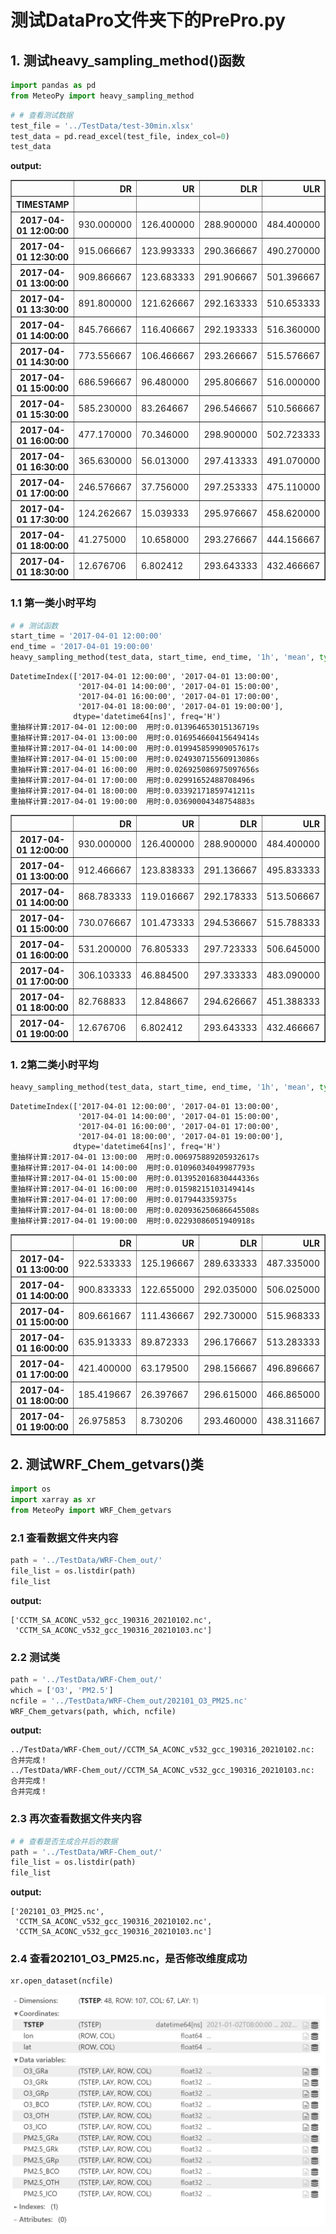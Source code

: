 # 测试DataPro文件夹下的PrePro.py

## 1. 测试heavy_sampling_method()函数


```python
import pandas as pd
from MeteoPy import heavy_sampling_method
```


```python
# # 查看测试数据
test_file = '../TestData/test-30min.xlsx'
test_data = pd.read_excel(test_file, index_col=0)
test_data
```

**output:**

<table border="1" class="dataframe">
  <thead>
    <tr style="text-align: right;">
      <th></th>
      <th>DR</th>
      <th>UR</th>
      <th>DLR</th>
      <th>ULR</th>
    </tr>
    <tr>
      <th>TIMESTAMP</th>
      <th></th>
      <th></th>
      <th></th>
      <th></th>
    </tr>
  </thead>
  <tbody>
    <tr>
      <th>2017-04-01 12:00:00</th>
      <td>930.000000</td>
      <td>126.400000</td>
      <td>288.900000</td>
      <td>484.400000</td>
    </tr>
    <tr>
      <th>2017-04-01 12:30:00</th>
      <td>915.066667</td>
      <td>123.993333</td>
      <td>290.366667</td>
      <td>490.270000</td>
    </tr>
    <tr>
      <th>2017-04-01 13:00:00</th>
      <td>909.866667</td>
      <td>123.683333</td>
      <td>291.906667</td>
      <td>501.396667</td>
    </tr>
    <tr>
      <th>2017-04-01 13:30:00</th>
      <td>891.800000</td>
      <td>121.626667</td>
      <td>292.163333</td>
      <td>510.653333</td>
    </tr>
    <tr>
      <th>2017-04-01 14:00:00</th>
      <td>845.766667</td>
      <td>116.406667</td>
      <td>292.193333</td>
      <td>516.360000</td>
    </tr>
    <tr>
      <th>2017-04-01 14:30:00</th>
      <td>773.556667</td>
      <td>106.466667</td>
      <td>293.266667</td>
      <td>515.576667</td>
    </tr>
    <tr>
      <th>2017-04-01 15:00:00</th>
      <td>686.596667</td>
      <td>96.480000</td>
      <td>295.806667</td>
      <td>516.000000</td>
    </tr>
    <tr>
      <th>2017-04-01 15:30:00</th>
      <td>585.230000</td>
      <td>83.264667</td>
      <td>296.546667</td>
      <td>510.566667</td>
    </tr>
    <tr>
      <th>2017-04-01 16:00:00</th>
      <td>477.170000</td>
      <td>70.346000</td>
      <td>298.900000</td>
      <td>502.723333</td>
    </tr>
    <tr>
      <th>2017-04-01 16:30:00</th>
      <td>365.630000</td>
      <td>56.013000</td>
      <td>297.413333</td>
      <td>491.070000</td>
    </tr>
    <tr>
      <th>2017-04-01 17:00:00</th>
      <td>246.576667</td>
      <td>37.756000</td>
      <td>297.253333</td>
      <td>475.110000</td>
    </tr>
    <tr>
      <th>2017-04-01 17:30:00</th>
      <td>124.262667</td>
      <td>15.039333</td>
      <td>295.976667</td>
      <td>458.620000</td>
    </tr>
    <tr>
      <th>2017-04-01 18:00:00</th>
      <td>41.275000</td>
      <td>10.658000</td>
      <td>293.276667</td>
      <td>444.156667</td>
    </tr>
    <tr>
      <th>2017-04-01 18:30:00</th>
      <td>12.676706</td>
      <td>6.802412</td>
      <td>293.643333</td>
      <td>432.466667</td>
    </tr>
  </tbody>
</table>


### 1.1 第一类小时平均

```python
# # 测试函数
start_time = '2017-04-01 12:00:00'
end_time = '2017-04-01 19:00:00'
heavy_sampling_method(test_data, start_time, end_time, '1h', 'mean', type=0)
```

    DatetimeIndex(['2017-04-01 12:00:00', '2017-04-01 13:00:00',
                   '2017-04-01 14:00:00', '2017-04-01 15:00:00',
                   '2017-04-01 16:00:00', '2017-04-01 17:00:00',
                   '2017-04-01 18:00:00', '2017-04-01 19:00:00'],
                  dtype='datetime64[ns]', freq='H')
    重抽样计算:2017-04-01 12:00:00  用时:0.013964653015136719s
    重抽样计算:2017-04-01 13:00:00  用时:0.016954660415649414s
    重抽样计算:2017-04-01 14:00:00  用时:0.019945859909057617s
    重抽样计算:2017-04-01 15:00:00  用时:0.024930715560913086s
    重抽样计算:2017-04-01 16:00:00  用时:0.026925086975097656s
    重抽样计算:2017-04-01 17:00:00  用时:0.02991652488708496s
    重抽样计算:2017-04-01 18:00:00  用时:0.03392171859741211s
    重抽样计算:2017-04-01 19:00:00  用时:0.03690004348754883s

<table border="1" class="dataframe">
  <thead>
    <tr style="text-align: right;">
      <th></th>
      <th>DR</th>
      <th>UR</th>
      <th>DLR</th>
      <th>ULR</th>
    </tr>
  </thead>
  <tbody>
    <tr>
      <th>2017-04-01 12:00:00</th>
      <td>930.000000</td>
      <td>126.400000</td>
      <td>288.900000</td>
      <td>484.400000</td>
    </tr>
    <tr>
      <th>2017-04-01 13:00:00</th>
      <td>912.466667</td>
      <td>123.838333</td>
      <td>291.136667</td>
      <td>495.833333</td>
    </tr>
    <tr>
      <th>2017-04-01 14:00:00</th>
      <td>868.783333</td>
      <td>119.016667</td>
      <td>292.178333</td>
      <td>513.506667</td>
    </tr>
    <tr>
      <th>2017-04-01 15:00:00</th>
      <td>730.076667</td>
      <td>101.473333</td>
      <td>294.536667</td>
      <td>515.788333</td>
    </tr>
    <tr>
      <th>2017-04-01 16:00:00</th>
      <td>531.200000</td>
      <td>76.805333</td>
      <td>297.723333</td>
      <td>506.645000</td>
    </tr>
    <tr>
      <th>2017-04-01 17:00:00</th>
      <td>306.103333</td>
      <td>46.884500</td>
      <td>297.333333</td>
      <td>483.090000</td>
    </tr>
    <tr>
      <th>2017-04-01 18:00:00</th>
      <td>82.768833</td>
      <td>12.848667</td>
      <td>294.626667</td>
      <td>451.388333</td>
    </tr>
    <tr>
      <th>2017-04-01 19:00:00</th>
      <td>12.676706</td>
      <td>6.802412</td>
      <td>293.643333</td>
      <td>432.466667</td>
    </tr>
  </tbody>
</table>


### 1. 2第二类小时平均

```python
heavy_sampling_method(test_data, start_time, end_time, '1h', 'mean', type=1)
```

    DatetimeIndex(['2017-04-01 12:00:00', '2017-04-01 13:00:00',
                   '2017-04-01 14:00:00', '2017-04-01 15:00:00',
                   '2017-04-01 16:00:00', '2017-04-01 17:00:00',
                   '2017-04-01 18:00:00', '2017-04-01 19:00:00'],
                  dtype='datetime64[ns]', freq='H')
    重抽样计算:2017-04-01 13:00:00  用时:0.006975889205932617s
    重抽样计算:2017-04-01 14:00:00  用时:0.01096034049987793s
    重抽样计算:2017-04-01 15:00:00  用时:0.013952016830444336s
    重抽样计算:2017-04-01 16:00:00  用时:0.01598215103149414s
    重抽样计算:2017-04-01 17:00:00  用时:0.0179443359375s
    重抽样计算:2017-04-01 18:00:00  用时:0.020936250686645508s
    重抽样计算:2017-04-01 19:00:00  用时:0.02293086051940918s

<table border="1" class="dataframe">
  <thead>
    <tr style="text-align: right;">
      <th></th>
      <th>DR</th>
      <th>UR</th>
      <th>DLR</th>
      <th>ULR</th>
    </tr>
  </thead>
  <tbody>
    <tr>
      <th>2017-04-01 13:00:00</th>
      <td>922.533333</td>
      <td>125.196667</td>
      <td>289.633333</td>
      <td>487.335000</td>
    </tr>
    <tr>
      <th>2017-04-01 14:00:00</th>
      <td>900.833333</td>
      <td>122.655000</td>
      <td>292.035000</td>
      <td>506.025000</td>
    </tr>
    <tr>
      <th>2017-04-01 15:00:00</th>
      <td>809.661667</td>
      <td>111.436667</td>
      <td>292.730000</td>
      <td>515.968333</td>
    </tr>
    <tr>
      <th>2017-04-01 16:00:00</th>
      <td>635.913333</td>
      <td>89.872333</td>
      <td>296.176667</td>
      <td>513.283333</td>
    </tr>
    <tr>
      <th>2017-04-01 17:00:00</th>
      <td>421.400000</td>
      <td>63.179500</td>
      <td>298.156667</td>
      <td>496.896667</td>
    </tr>
    <tr>
      <th>2017-04-01 18:00:00</th>
      <td>185.419667</td>
      <td>26.397667</td>
      <td>296.615000</td>
      <td>466.865000</td>
    </tr>
    <tr>
      <th>2017-04-01 19:00:00</th>
      <td>26.975853</td>
      <td>8.730206</td>
      <td>293.460000</td>
      <td>438.311667</td>
    </tr>
  </tbody>
</table>


## 2. 测试WRF_Chem_getvars()类


```python
import os
import xarray as xr
from MeteoPy import WRF_Chem_getvars
```

### 2.1 查看数据文件夹内容
```python
path = '../TestData/WRF-Chem_out/'
file_list = os.listdir(path)
file_list
```
**output:**

    ['CCTM_SA_ACONC_v532_gcc_190316_20210102.nc',
     'CCTM_SA_ACONC_v532_gcc_190316_20210103.nc']

### 2.2 测试类


```python
path = '../TestData/WRF-Chem_out/'
which = ['O3', 'PM2.5']
ncfile = '../TestData/WRF-Chem_out/202101_O3_PM25.nc'
WRF_Chem_getvars(path, which, ncfile)
```
**output:**

    ../TestData/WRF-Chem_out//CCTM_SA_ACONC_v532_gcc_190316_20210102.nc: 合并完成！
    ../TestData/WRF-Chem_out//CCTM_SA_ACONC_v532_gcc_190316_20210103.nc: 合并完成！
    合并完成！

### 2.3 再次查看数据文件夹内容


```python
# # 查看是否生成合并后的数据
path = '../TestData/WRF-Chem_out/'
file_list = os.listdir(path)
file_list
```

**output:**


    ['202101_O3_PM25.nc',
     'CCTM_SA_ACONC_v532_gcc_190316_20210102.nc',
     'CCTM_SA_ACONC_v532_gcc_190316_20210103.nc']

### 2.4 查看202101_O3_PM25.nc，是否修改维度成功


```python
xr.open_dataset(ncfile)
```

![png](./PreProTest-image/output.png)